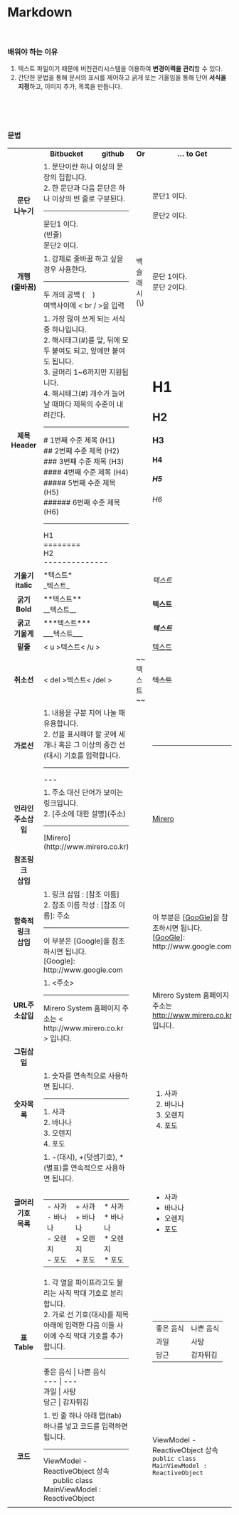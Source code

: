 

Markdown
====
<br />

### 배워야 하는 이유

1.	텍스트 파일이기 때문에 버전관리시스템을 이용하여 **변경이력을 관리**할 수 있다.
2.	간단한 문법을 통해 문서의 표시를 제어하고 굵게 또는 기울임을 통해 단어 **서식을 지정**하고, 이미지 추가, 목록을 만듭니다.
<br />
<br />
<br />

### 문법


<table>
<tr style=text-align:center>
<td></td>
<td><strong>Bitbucket</strong></td>
<td><strong>github</strong></td>
<td><strong>Or</strong></td>
<td><strong>	… to Get</strong></td>
</tr>
<tr>
<td style=text-align:center><strong>문단<br />나누기</strong></td>
<td colspan=2>1. 문단이란 하나 이상의 문장의 집합니다.<br>2. 한 문단과 다음 문단은 하나 이상의 빈 줄로 구분된다.<br /><hr>문단1 이다.<br>(빈줄)<br>문단2 이다.</td>
<td></td>
<td>문단1 이다.<br><br>문단2 이다.</td>
</tr>
<tr>
<td style=text-align:center><strong>개행<br />(줄바꿈)</strong></td>
<td colspan=2>1. 강제로 줄바꿈 하고 싶을 경우 사용한다.<br /><hr>두 개의 공백 (&nbsp&nbsp&nbsp&nbsp)<br />여백사이에 < br / >을 입력</td>
<td>백 슬래시 (\)</td>
<td>문단 1이다.<br />문단 2이다.</td>
</tr>
<tr>
<td style=text-align:center><strong>제목<br />Header</strong></td>
<td colspan=2>1. 가장 많이 쓰게 되는 서식 중 하나입니다.<br />2. 해시태그(#)를 앞, 뒤에 모두 붙여도 되고, 앞에만 붙여도 됩니다. <br />3. 글머리 1~6까지만 지원됩니다.<br />4. 해시태그(#) 개수가 늘어날 때마다 제목의 수준이 내려간다.<br /><hr># 1번째 수준 제목 (H1) <br />## 2번째 수준 제목 (H2) <br />### 3번째 수준 제목 (H3) <br />#### 4번째 수준 제목 (H4) <br />##### 5번째 수준 제목 (H5) <br />###### 6번째 수준 제목 (H6) <br /><hr>H1<br />========<br />H2<br />--------------</td>
<td></td>
<td><h1>H1</h1><h2>H2</h2><h3>H3</h3><h4>H4</h4><h5>H5</h5><h6>H6</h6></td>
</tr>
<tr>
<td style=text-align:center><strong>기울기<br />italic</strong></td>
<td colspan=2>*텍스트*<br />_텍스트_</td>
<td></td>
<td><em>텍스트</em></td>
</tr>
<tr>
<td style=text-align:center><strong>굵기<br />Bold</strong></td>
<td colspan=2>**텍스트**<br />__텍스트__</td>
<td></td>
<td><strong>텍스트</strong></td>
</tr>
<tr>
<td style=text-align:center><strong>굵고<br />기울게</strong></td>
<td colspan=2>***텍스트***<br />___텍스트___</td>
<td></td>
<td><strong><em>텍스트</em></strong></td>
</tr>
<tr>
<td style=text-align:center><strong>밑줄</strong></td>
<td colspan=2>< u >텍스트< /u ></td>
<td></td>
<td><u>텍스트</u></td>
</tr>
<tr>
<td style=text-align:center><strong>취소선</strong></td>
<td colspan=2>< del >텍스트< /del ></td>
<td>~~텍스트~~</td>
<td><del>텍스트</del></td>
</tr>
<tr>
<td style=text-align:center><strong>가로선</strong></td>
<td colspan=2>1. 내용을 구분 지어 나눌 때 유용합니다.<br />2. 선을 표시해야 할 곳에 세 개나 혹은 그 이상의 중간 선(대시) 기호를 입력합니다.<br /><hr>---</td>
<td></td>
<td><hr></td>
</tr>
<tr>
<td style=text-align:center><strong>인라인<br />주소삽입</strong></td>
<td colspan=2>1. 주소 대신 단어가 보이는 링크입니다.<br />2. [주소에 대한 설명](주소)<br /><hr>[Mirero](http://www.mirero.co.kr)</td>
<td></td>
<td><a href="http://www.mirero.co.kr">Mirero</a></td>
</tr>
<tr>
<td style=text-align:center><strong>참조링크<br />삽입</strong></td>
<td colspan=2></td>
<td></td>
<td></td>
</tr>
<tr>
<td style=text-align:center><strong>함축적링크<br />삽입<strong></strong></td>
<td colspan=2>1. 링크 삽입 : [참조 이름]<br />2. 참조 이름 작성 : [참조 이름]: 주소<br /><hr>이 부분은 [Google]을 참조하시면 됩니다.<br />[Google]: http://www.google.com</td>
<td></td>
<td>이 부분은 [<a href="www/google.com">GooGle</a>]을 참조하시면 됩니다.<br />[<a href="www/google.com">GooGle</a>]: http://www.google.com</td>
</tr>
<tr>
<td style=text-align:center><strong>URL주소삽입<strong></strong></td>
<td colspan=2>1. <주소><br /><hr>Mirero System 홈페이지 주소는 < http://www.mirero.co.kr > 입니다.</td>
<td></td>
<td>Mirero System 홈페이지 주소는 <a href="http://www.mirero.co.kr">http://www.mirero.co.kr</a> 입니다.</td>
</tr>
<tr>
<td style=text-align:center><strong>그림삽입<strong></strong></td><td colspan=2></td><td></td><td></td></tr>
<tr>
<td style=text-align:center><strong>숫자목록</strong></td>
<td colspan=2>1. 숫자를 연속적으로 사용하면 됩니다.<br /><hr>1. 사과<br />2. 바나나<br />3. 오렌지<br />4. 포도</td>
<td></td>
<td><ol><li>사과</li><li>바나나</li><li>오렌지</li><li>포도</li></ol></td>
</tr>
<tr>
<td style=text-align:center><strong>글머리기호<br />목록</strong></td>
<td colspan=2>1. -(대시), +(덧셈기호), *(별표)를 연속적으로 사용하면 됩니다.<br /><br /><table><tr><td>- 사과<br />- 바나나<br />- 오렌지<br />- 포도</td><td>+ 사과<br />+ 바나나<br />+ 오렌지<br />+ 포도</td><td>* 사과<br />* 바나나<br />* 오렌지<br />* 포도</td></table></td>
<td></td>
<td><ul><li>사과</li><li>바나나</li><li>오렌지</li><li>포도</li></ul></td>
</tr>
<tr>
<td style=text-align:center><strong>표<br />Table</strong></td>
<td colspan=2>1. 각 열을 파이프라고도 불리는 사직 막대 기호로 분리합니다.<br />2. 가로 선 기호(대시)를 제목 아래에 입력한 다음 이들 사이에 수직 막대 기호를 추가합니다.<br /><hr>좋은 음식 | 나쁜 음식<br />--- | ---<br />과일 | 사탕<br />당근 | 감자튀김</td>
<td></td>
<td><table><tr><td>좋은 음식</td><td>나쁜 음식</td></tr><tr><td>과일</td><td>사탕</td></tr><tr><td>당근</td><td>감자튀김</td></tr></table></td>
</tr>
<tr>
<td style=text-align:center><strong>코드</strong></td>
<td colspan=2>1. 빈 줄 하나 아래 탭(tab) 하나를 넣고 코드를 입력하면 됩니다.<br /><hr>ViewModel - ReactiveObject 상속<br />&nbsp;&nbsp;&nbsp;&nbsp;&nbsp;public class MainViewModel : ReactiveObject</td>
<td></td>
<td>ViewModel - ReactiveObject 상속<br /><code>public class MainViewModel : ReactiveObject</code></td>
</tr>
<tr><td style=text-align:center><strong></strong></td><td></td><td></td><td></td><td></td><td></td></tr></table>

